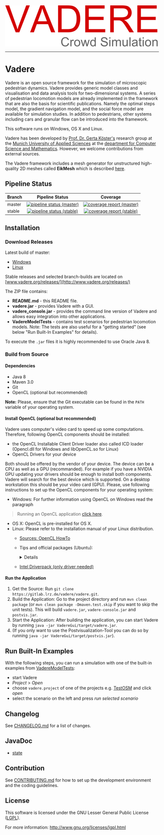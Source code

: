 ![Vadere Logo](vadere.png "Vadere Logo")

---

# Vadere

Vadere is an open source framework for the simulation of microscopic pedestrian dynamics. Vadere provides generic model classes and visualisation and data analysis tools for two-dimensional systems. A series of pedestrian locomotion models are already implemented in the framework that are also the basis for scientific publications. Namely the optimal steps model, the gradient navigation model, and the social force model are available for simulation studies. In addition to pedestrians, other systems including cars and granular flow can be introduced into the framework.

This software runs on Windows, OS X and Linux.

Vadere has been developed by [Prof. Dr. Gerta Köster's](http://www.cs.hm.edu/die_fakultaet/ansprechpartner/professoren/koester/index.de.html)
research group at the [Munich University of Applied Sciences](https://www.hm.edu/) at the
[department for Computer Science and Mathematics](http://cs.hm.edu/).
However, we welcome contributions from external sources. 

The Vadere framework includes a mesh generator for unstructured high-quality 2D meshes called **EikMesh** which is described [here](https://gitlab.lrz.de/vadere/vadere/wikis/eikmesh). 

## Pipeline Status

| Branch  | Pipeline Status  | Coverage |
|:--------|:----------------:|:--------:| 
| master  | [![pipeline status (master)](https://gitlab.lrz.de/vadere/vadere/badges/master/pipeline.svg)](https://gitlab.lrz.de/vadere/vadere/commits/master) | [![coverage report (master)](https://gitlab.lrz.de/vadere/vadere/badges/master/coverage.svg)](https://gitlab.lrz.de/vadere/vadere/commits/master) |
| stable | [![pipeline status (stable)](https://gitlab.lrz.de/vadere/vadere/badges/stable/pipeline.svg)](https://gitlab.lrz.de/vadere/vadere/commits/stable) | [![coverage report (stable)](https://gitlab.lrz.de/vadere/vadere/badges/stable/coverage.svg)](https://gitlab.lrz.de/vadere/vadere/commits/stable) |

## Installation

### Download Releases

Latest build of master:
* [Windows](http://www.vadere.org/builds/master/vadere.master.windows.zip)
* [Linux](http://www.vadere.org/builds/master/vadere.master.linux.zip)

Stable releases and selected branch-builds are located on [www.vadere.org/releases/](http://www.vadere.org/releases/)

The ZIP file contains:
* **README.md** - this README file. 
* **vadere.jar** - provides Vadere with a GUI. 
* **vadere_console.jar** - provides the command line version of Vadere and allows easy integration into other applications. 
* **VadereModelTests** - contains test scenarios for pedestrian locomotion models. Note: The tests are also useful for a "getting started" (see below "Run Built-In Examples" for details).

To execute the `.jar` files it is highly recommended to use Oracle Java 8.  

### Build from Source

#### Dependencies

* Java 8
* Maven 3.0
* Git
* OpenCL (optional but recommended)

**Note:** Please, ensure that the Git executable can be found in the `PATH` variable of your operating system.

#### Install OpenCL (optional but recommended)

Vadere uses computer's video card to speed up some computations. Therefore, following OpenCL components should be installed:

* the OpenCL Installable Client Driver loader also called ICD loader (Opencl.dll for Windows and libOpenCL.so for Linux)
* OpenCL Drivers for your device 

Both should be offered by the vendor of your device. The device can be a CPU as well as a GPU (recommanded). For example if you have a NVIDIA GPU updating your drivers should be enough to install both components. 
Vadere will search for the best device which is supported. On a desktop workstation this should be your video card (GPU). 
Please, use following instructions to set up the OpenCL components for your operating system:

* Windows: For further information using OpenCL on Windows read the paragraph 
>  Running an OpenCL application
[click here](https://streamcomputing.eu/blog/2015-03-16/how-to-install-opencl-on-windows/).
* OS X: OpenCL is pre-installed for OS X.
* Linux: Please refer to the installation manual of your Linux distribution. 
  * [Sources: OpenCL HowTo](https://wiki.tiker.net/OpenCLHowTo)
  * Tips and official packages (Ubuntu): 
    
    <details>

    * Use the console tool `clinfo` (`sudo apt-get install clinfo`) to see the current status in terminal
    * Drivers commonly have the prefix `opencl-icd` (to look at most opencl related packages run `apt search opencl`). Some that may be helpful:
         * `beignet-opencl-icd` (OpenCL library for Intel GPUs)
         * `mesa-opencl-icd` (free and open source implementation of the OpenCL API)
         * `nvidia-opencl-icd`
         * `ocl-icd-opencl-dev` (installs opencl development files and can be required for compiling)
         * `ocl-icd-libopencl1` (Generic OpenCL ICD Loader)
    
    </details>
  * [Intel Driverpack (only driver needed)](https://software.intel.com/en-us/articles/opencl-drivers#latest_linux_driver)

#### Run the Application

1. Get the Source: Run `git clone https://gitlab.lrz.de/vadere/vadere.git`.
2. Build the Application: Go to the project directory and run `mvn clean package` (or `mvn clean package -Dmaven.test.skip` if you want to skip the unit tests). This will build `vadere.jar`, `vadere-console.jar` and `postvis.jar`.
3. Start the Application: After building the application, you can start Vadere by running `java -jar VadereGui/target/vadere.jar`.
4. (If you only want to use the Postvisualization-Tool you can do so by running `java -jar VadereGui/target/postvis.jar`).

## Run Built-In Examples

With the following steps, you can run a simulation with one of the built-in examples from [VadereModelTests](VadereModelTests):

- start Vadere 
- *Project* > *Open* 
- choose `vadere.project` of one of the projects e.g. [TestOSM](https://gitlab.lrz.de/vadere/vadere/tree/master/VadereModelTests/TestOSM) and click *open*
- select the scenario on the left and press *run selected scenario*

## Changelog

See [CHANGELOG.md](https://gitlab.lrz.de/vadere/vadere/blob/master/CHANGELOG.md) for a list of changes.

## JavaDoc

- [state](http://www.vadere.org/javadoc/state/index.html)

## Contribution

See [CONTRIBUTING.md](https://gitlab.lrz.de/vadere/vadere/blob/master/CONTRIBUTING.md) for how to set up the development environment and the coding guidelines.

## License

This software is licensed under the GNU Lesser General Public License ([LGPL](https://gitlab.lrz.de/vadere/vadere/blob/master/LICENSE)).

For more information: http://www.gnu.org/licenses/lgpl.html
